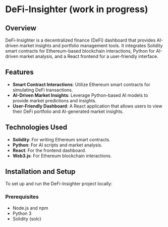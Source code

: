 # DeFi-Insighter (work in progress)

## Overview
DeFi-Insighter is a decentralized finance (DeFi) dashboard that provides AI-driven market insights and portfolio management tools. It integrates Solidity smart contracts for Ethereum-based blockchain interactions, Python for AI-driven market analysis, and a React frontend for a user-friendly interface.

## Features
- **Smart Contract Interactions**: Utilize Ethereum smart contracts for simulating DeFi transactions.
- **AI-Driven Market Insights**: Leverage Python-based AI models to provide market predictions and insights.
- **User-Friendly Dashboard**: A React application that allows users to view their DeFi portfolio and AI-generated market insights.

## Technologies Used
- **Solidity**: For writing Ethereum smart contracts.
- **Python**: For AI scripts and market analysis.
- **React**: For the frontend dashboard.
- **Web3.js**: For Ethereum blockchain interactions.

## Installation and Setup
To set up and run the DeFi-Insighter project locally:

### Prerequisites
- Node.js and npm
- Python 3
- Solidity (solc)

